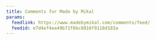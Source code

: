 ```yaml
---
title: Comments for Made by Mikal
params:
  feedlink: https://www.madebymikal.com/comments/feed/
  feedid: e7d4ef4ee49b71f6bc8016f9118d183a
---
```

